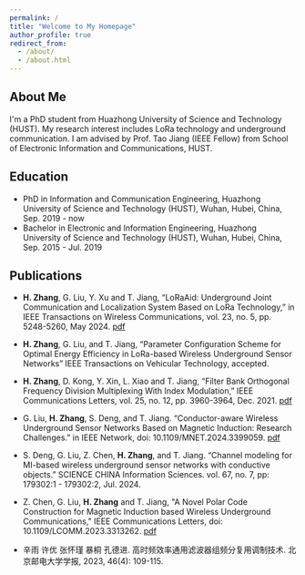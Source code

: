 ```yaml
---
permalink: /
title: "Welcome to My Homepage"
author_profile: true
redirect_from: 
  - /about/
  - /about.html
---
```


## About Me
I'm a PhD student from Huazhong University of Science and Technology (HUST). My research interest includes LoRa technology and underground communication.
I am advised by Prof. Tao Jiang (IEEE Fellow) from School of Electronic Information and Communications, HUST. 

## Education
+ PhD in Information and Communication Engineering, Huazhong University of Science and Technology (HUST), Wuhan, Hubei, China, Sep. 2019 - now  
+ Bachelor in Electronic and Information Engineering, Huazhong University of Science and Technology (HUST), Wuhan, Hubei, China, Sep. 2015 - Jul. 2019

## Publications
+ **H. Zhang**, G. Liu, Y. Xu and T. Jiang, “LoRaAid: Underground Joint Communication and Localization System Based on LoRa Technology,” in IEEE Transactions on Wireless Communications, vol. 23, no. 5, pp. 5248-5260, May 2024. [pdf](https://ieeexplore.ieee.org/document/10295375)

+ **H. Zhang**, G. Liu, and T. Jiang, “Parameter Configuration Scheme for Optimal Energy Efficiency in LoRa-based Wireless Underground Sensor Networks” IEEE Transactions on Vehicular Technology, accepted. 

+ **H. Zhang**, D. Kong, Y. Xin, L. Xiao and T. Jiang, “Filter Bank Orthogonal Frequency Division Multiplexing With Index Modulation,” IEEE Communications Letters, vol. 25, no. 12, pp. 3960-3964, Dec. 2021. [pdf](https://ieeexplore.ieee.org/document/9558804)

+ G. Liu, **H. Zhang**, S. Deng, and T. Jiang. “Conductor-aware Wireless Underground Sensor Networks Based on Magnetic Induction: Research Challenges.” in IEEE Network, doi: 10.1109/MNET.2024.3399059. [pdf](https://ieeexplore.ieee.org/document/10526289)

+ S. Deng, G. Liu, Z. Chen, **H. Zhang**, and T. Jiang. “Channel modeling for MI-based wireless underground sensor networks with conductive objects.” SCIENCE CHINA Information Sciences. vol. 67, no. 7, pp: 179302:1 - 179302:2, Jul. 2024.

+ Z. Chen, G. Liu, **H. Zhang** and T. Jiang, "A Novel Polar Code Construction for Magnetic Induction based Wireless Underground Communications," IEEE Communications Letters, doi: 10.1109/LCOMM.2023.3313262. [pdf](https://ieeexplore.ieee.org/document/10244082)

+	辛雨 许优 张怀瑾 暴桐 孔德进. 高时频效率通用滤波器组频分复用调制技术. 北京邮电大学学报, 2023, 46(4): 109-115. 

